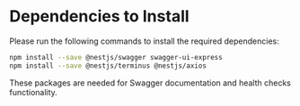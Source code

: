 # Dependencies to Install

Please run the following commands to install the required dependencies:

```bash
npm install --save @nestjs/swagger swagger-ui-express
npm install --save @nestjs/terminus @nestjs/axios
```

These packages are needed for Swagger documentation and health checks functionality.